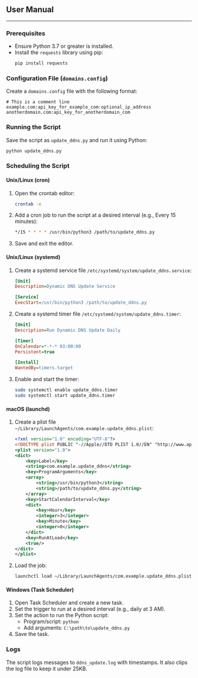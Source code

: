 
## User Manual
---

### Prerequisites
- Ensure Python 3.7 or greater is installed.
- Install the `requests` library using pip:
  ```bash
  pip install requests
  ```

### Configuration File (`domains.config`)
Create a `domains.config` file with the following format:
```
# This is a comment line
example.com:api_key_for_example_com:optional_ip_address
anotherdomain.com:api_key_for_anotherdomain_com
```

### Running the Script
Save the script as `update_ddns.py` and run it using Python:
```bash
python update_ddns.py
```

### Scheduling the Script

#### Unix/Linux (cron)
1. Open the crontab editor:
   ```bash
   crontab -e
   ```
2. Add a cron job to run the script at a desired interval (e.g., Every 15 minutes):
   ```bash
   */15 * * * * /usr/bin/python3 /path/to/update_ddns.py
   ```
3. Save and exit the editor.

#### Unix/Linux (systemd)
1. Create a systemd service file `/etc/systemd/system/update_ddns.service`:
   ```ini
   [Unit]
   Description=Dynamic DNS Update Service

   [Service]
   ExecStart=/usr/bin/python3 /path/to/update_ddns.py
   ```
2. Create a systemd timer file `/etc/systemd/system/update_ddns.timer`:
   ```ini
   [Unit]
   Description=Run Dynamic DNS Update Daily

   [Timer]
   OnCalendar=*-*-* 03:00:00
   Persistent=true

   [Install]
   WantedBy=timers.target
   ```
3. Enable and start the timer:
   ```bash
   sudo systemctl enable update_ddns.timer
   sudo systemctl start update_ddns.timer
   ```

#### macOS (launchd)
1. Create a plist file `~/Library/LaunchAgents/com.example.update_ddns.plist`:
   ```xml
   <?xml version="1.0" encoding="UTF-8"?>
   <!DOCTYPE plist PUBLIC "-//Apple//DTD PLIST 1.0//EN" "http://www.apple.com/DTDs/PropertyList-1.0.dtd">
   <plist version="1.0">
   <dict>
       <key>Label</key>
       <string>com.example.update_ddns</string>
       <key>ProgramArguments</key>
       <array>
           <string>/usr/bin/python3</string>
           <string>/path/to/update_ddns.py</string>
       </array>
       <key>StartCalendarInterval</key>
       <dict>
           <key>Hour</key>
           <integer>3</integer>
           <key>Minute</key>
           <integer>0</integer>
       </dict>
       <key>RunAtLoad</key>
       <true/>
   </dict>
   </plist>
   ```
2. Load the job:
   ```bash
   launchctl load ~/Library/LaunchAgents/com.example.update_ddns.plist
   ```

#### Windows (Task Scheduler)
1. Open Task Scheduler and create a new task.
2. Set the trigger to run at a desired interval (e.g., daily at 3 AM).
3. Set the action to run the Python script:
   - Program/script: `python`
   - Add arguments: `C:\path\to\update_ddns.py`
4. Save the task.

### Logs
The script logs messages to `ddns_update.log` with timestamps. It also clips the log file to keep it under 25KB.


